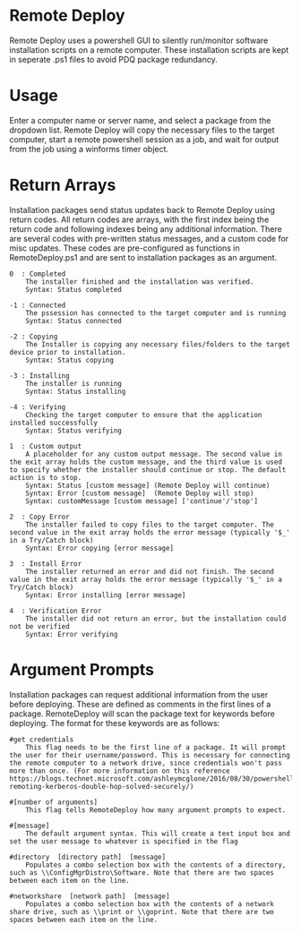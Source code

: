 # Remote Deploy
Remote Deploy uses a powershell GUI to silently run/monitor software installation scripts on a remote computer. These installation scripts are kept in seperate .ps1 files to avoid PDQ package redundancy.

# Usage
Enter a computer name or server name, and select a package from the dropdown list. Remote Deploy will copy the necessary files to the target computer, start a remote powershell session as a job, and wait for output from the job using a winforms timer object.

# Return Arrays
Installation packages send status updates back to Remote Deploy using return codes. All return codes are arrays, with the first index being the return code and following indexes being any additional information. There are several codes with pre-written status messages, and a custom code for misc updates. These codes are pre-configured as functions in RemoteDeploy.ps1 and are sent to installation packages as an argument.

    0  : Completed
        The installer finished and the installation was verified.
        Syntax: Status completed

    -1 : Connected
        The pssession has connected to the target computer and is running
        Syntax: Status connected

    -2 : Copying
        The Installer is copying any necessary files/folders to the target device prior to installation.
        Syntax: Status copying

    -3 : Installing
        The installer is running
        Syntax: Status installing

    -4 : Verifying
        Checking the target computer to ensure that the application installed successfully
        Syntax: Status verifying

    1  : Custom output
        A placeholder for any custom output message. The second value in the exit array holds the custom message, and the third value is used to specify whether the installer should continue or stop. The default action is to stop.
        Syntax: Status [custom message] (Remote Deploy will continue)
        Syntax: Error [custom message]  (Remote Deploy will stop)
        Syntax: customMessage [custom message] ['continue'/'stop']

    2  : Copy Error
        The installer failed to copy files to the target computer. The second value in the exit array holds the error message (typically '$_' in a Try/Catch block)
        Syntax: Error copying [error message]

    3  : Install Error
        The installer returned an error and did not finish. The second value in the exit array holds the error message (typically '$_' in a Try/Catch block)
        Syntax: Error installing [error message]

    4  : Verification Error
        The installer did not return an error, but the installation could not be verified
        Syntax: Error verifying

# Argument Prompts
Installation packages can request additional information from the user before deploying. These are defined as comments in the first lines of a package. RemoteDeploy will scan the package text for keywords before deploying. The format for these keywords are as follows:

    #get credentials
        This flag needs to be the first line of a package. It will prompt the user for their username/password. This is necessary for connecting the remote computer to a network drive, since credentials won't pass more than once. (For more information on this reference https://blogs.technet.microsoft.com/ashleymcglone/2016/08/30/powershell-remoting-kerberos-double-hop-solved-securely/)

    #[number of arguments]
        This flag tells RemoteDeploy how many argument prompts to expect.
    
    #[message]
        The default argument syntax. This will create a text input box and set the user message to whatever is specified in the flag

    #directory  [directory path]  [message]
        Populates a combo selection box with the contents of a directory, such as \\ConfigMgrDistro\Software. Note that there are two spaces between each item on the line.

    #networkshare  [network path]  [message]
        Populates a combo selection box with the contents of a network share drive, such as \\print or \\goprint. Note that there are two spaces between each item on the line.
